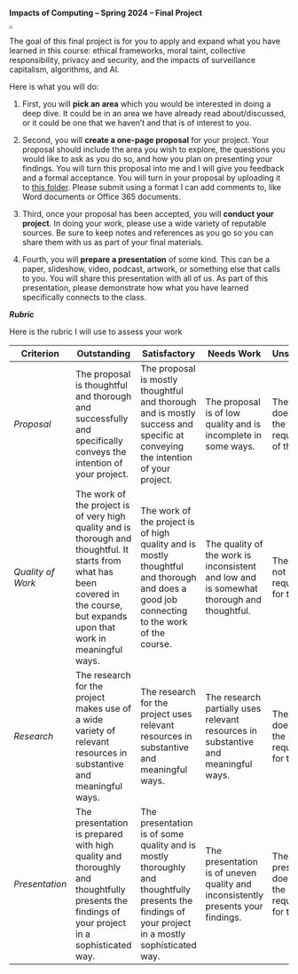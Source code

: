 **Impacts of Computing – Spring 2024 – Final Project**

<img src="https://images.unsplash.com/photo-1494059980473-813e73ee784b?q=80&w=1769&auto=format&fit=crop&ixlib=rb-4.0.3&ixid=M3wxMjA3fDB8MHxwaG90by1wYWdlfHx8fGVufDB8fHx8fA%3D%3D" style="zoom:35%;" />

The goal of this final project is for you to apply and expand what you have learned in this course: ethical frameworks, moral taint, collective responsibility, privacy and security, and the impacts of surveillance capitalism, algorithms, and AI.

Here is what you will do:

1. First, you will **pick an area** which you would be interested in doing a deep dive. It could be in an area we have already read about/discussed, or it could be one that we haven’t and that is of interest to you. 

2. Second, you will **create a one-page proposal** for your project. Your proposal should include the area you wish to explore, the questions you would like to ask as you do so, and how you plan on presenting your findings. You will turn this proposal into me and I will give you feedback and a formal acceptance. You will turn in your proposal by uploading it to [this folder](https://manhattanville-my.sharepoint.com/:f:/g/personal/gerald_ardito_mville_edu/EgjfD-9ClCNJlkVTde4SLwoBZV1TaSnNjDSNLzx9BYxLxg?e=acmopl).  Please submit using a format I can add comments to, like Word documents or Office 365 documents.

3. Third, once your proposal has been accepted, you will **conduct your project**. In doing your work, please use a wide variety of reputable sources. Be sure to keep notes and references as you go so you can share them with us as part of your final materials.

4. Fourth, you will **prepare a presentation** of some kind. This can be a paper, slideshow, video, podcast, artwork, or something else that calls to you. You will share this presentation with all of us. As part of this presentation, please demonstrate how what you have learned specifically connects to the class.



***Rubric***

Here is the rubric I will use to assess your work

| **Criterion**     | **Outstanding**                                              | **Satisfactory**                                             | **Needs  Work**                                              | **Unsatisfactory**                                           |
| ----------------- | ------------------------------------------------------------ | ------------------------------------------------------------ | ------------------------------------------------------------ | ------------------------------------------------------------ |
| *Proposal*        | The proposal is thoughtful and thorough and successfully and  specifically conveys the intention of your project. | The proposal is mostly thoughtful and thorough and is mostly success and  specific at conveying the intention of your project. | The proposal is of low quality and is incomplete in some ways. | The proposal does not meet the requirements of the project.  |
| *Quality of Work* | The work of the project is of very high quality and is thorough and  thoughtful. It starts from what has been covered in the course, but expands  upon that work in meaningful ways. | The work of the project is of high quality and is mostly thoughtful  and thorough and does a good job connecting to the work of the course. | The quality of the work is inconsistent and low and is somewhat thorough  and thoughtful. | The work does not meet the requirements for the project.     |
| *Research*        | The research for the project makes use of a wide variety of relevant  resources in substantive and meaningful ways. | The research for the project uses relevant resources in substantive  and meaningful ways. | The research partially uses relevant resources in substantive and meaningful  ways. | The research does not meet the requirements for the project. |
| *Presentation*    | The presentation is prepared with high quality and thoroughly and  thoughtfully presents the findings of your project in a sophisticated way. | The presentation is of some quality and is mostly thoroughly and  thoughtfully presents the findings of your project in a mostly sophisticated  way. | The presentation is of uneven quality and inconsistently presents  your findings. | The presentation does not meet the requirements for the project. |

 